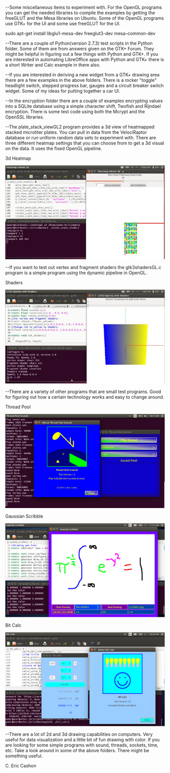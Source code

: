 

--Some miscellaneous items to experiment with. For the OpenGL programs you can get the needed libraries to compile the examples by getting the freeGLUT and the Mesa libraries on Ubuntu. Some of the OpenGL programs use GTK+ for the UI and some use freeGLUT for the UI.

sudo apt-get install libglu1-mesa-dev freeglut3-dev mesa-common-dev

--There are a couple of Python(version 2.7.3) test scripts in the Python folder. Some of them are from answers given on the GTK+ Forum. They might be helpful in figuring out a few things with Python and GTK+. If you are interested in automating LibreOffice apps with Python and GTK+ there is a short Writer and Calc example in there also.

--If you are interested in deriving a new widget from a GTK+ drawing area there are a few examples in the above folders. There is a rocker "toggle" headlight switch, stepped progress bar, gauges and a circuit breaker switch widget. Some of my ideas for putting together a car UI.

--In the encryption folder there are a couple of examples encrypting values into a SQLite database using a simple character shift, Twofish and Rijndael encryption. There is some test code using both the Mcrypt and the OpenSSL libraries.  

--The plate_stack_viewGL2 program provides a 3d view of heatmapped stacked microtiter plates. You can pull in data from the VelociRaptor database or run uniform random data sets to experiment with. There are three different heatmap settings that you can choose from to get a 3d visual on the data. It uses the fixed OpenGL pipeline.

3d Heatmap

![ScreenShot](/Misc/platemapGL1.jpg)


--If you want to test out vertex and fragment shaders the gtk3shadersGL.c program is a simple program using the dynamic pipeline in OpenGL.

Shaders

![ScreenShot](/Misc/vertex.jpg)


--There are a variety of other programs that are small test programs. Good for figuring out how a certain technology works and easy to change around.

Thread Pool

![ScreenShot](/Misc/threads.png)

Gaussian Scribble

![ScreenShot](/Misc/gaussian_scribble1.png)

Bit Calc

![ScreenShot](/Misc/bit_calc.png)


--There are a lot of 2d and 3d drawing capabilities on computers. Very useful for data visualization and a little bit of fun drawing with color. If you are looking for some simple programs with sound, threads, sockets, time, etc. Take a look around in some of the above folders. There might be something useful.

C. Eric Cashon

